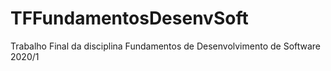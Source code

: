 # TFFundamentosDesenvSoft
Trabalho Final da disciplina Fundamentos de Desenvolvimento de Software 2020/1
